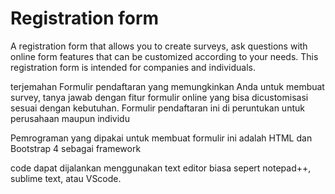  
# Registration form
A registration form that allows you to create surveys, ask questions with online form features that can be customized according to your needs. This registration form is intended for companies and individuals.

terjemahan
Formulir pendaftaran yang memungkinkan Anda untuk membuat survey, tanya jawab dengan fitur formulir online yang bisa dicustomisasi sesuai dengan kebutuhan. Formulir pendaftaran ini di peruntukan untuk perusahaan maupun individu

Pemrograman yang dipakai untuk membuat formulir ini adalah HTML dan Bootstrap 4 sebagai framework

code dapat dijalankan menggunakan text editor biasa sepert notepad++, sublime text, atau VScode.
